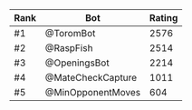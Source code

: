 Rank|Bot|Rating
---|---|---
#1|@ToromBot|2576
#2|@RaspFish|2514
#3|@OpeningsBot|2214
#4|@MateCheckCapture|1011
#5|@MinOpponentMoves|604

